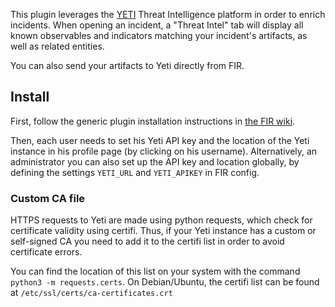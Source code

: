 This plugin leverages the [YETI](https://yeti-platform.github.io/) Threat Intelligence platform in order to enrich incidents. When opening an incident, a "Threat Intel" tab will display all known observables and indicators matching your incident's artifacts, as well as related entities.

You can also send your artifacts to Yeti directly from FIR.


## Install

First, follow the generic plugin installation instructions in [the FIR wiki](https://github.com/certsocietegenerale/FIR/wiki/Plugins).

Then, each user needs to set his Yeti API key and the location of the Yeti instance in his profile page (by clicking on his username).
Alternatively, an administrator you can also set up the API key and location globally, by defining the settings `YETI_URL` and `YETI_APIKEY` in FIR config.

### Custom CA file

HTTPS requests to Yeti are made using python requests, which check for certificate validity using certifi. Thus, if your Yeti instance has a custom or self-signed CA you need to add it to the certifi list in order to avoid certificate errors.

You can find the location of this list on your system with the command `python3 -m requests.certs`. On Debian/Ubuntu, the certifi list can be found at `/etc/ssl/certs/ca-certificates.crt`
